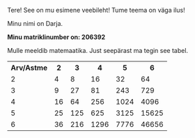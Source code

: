Tere! See on mu esimene veebileht!
Tume teema on väga ilus!

Minu nimi on Darja.

**Minu matriklinumber on: 206392**

Mulle meeldib matemaatika. Just seepärast ma tegin see tabel.
<table>
  <tr>
    <th>Arv/Astme</th>
    <th>2</th>
    <th>3</th>
    <th>4</th>
    <th>5</th>
    <th>6</th>
  </tr>
  <tr>
    <td>2</td>
    <td>4</td>
    <td>8</td>
    <td>16</td>
    <td>32</td>
    <td>64</td>
  </tr>
  <tr>
    <td>3</td>
    <td>9</td>
    <td>27</td>
    <td>81</td>
    <td>243</td>
    <td>729</td>
  </tr>
  <tr>
    <td>4</td>
    <td>16</td>
    <td>64</td>
    <td>256</td>
    <td>1024</td>
    <td>4096</td>
  </tr>
  <tr>
    <td>5</td>
    <td>25</td>
    <td>125</td>
    <td>625</td>
    <td>3125</td>
    <td>15625</td>
  </tr>
  <tr>
    <td>6</td>
    <td>36</td>
    <td>216</td>
    <td>1296</td>
    <td>7776</td>
    <td>46656</td>
  </tr>
</table>
